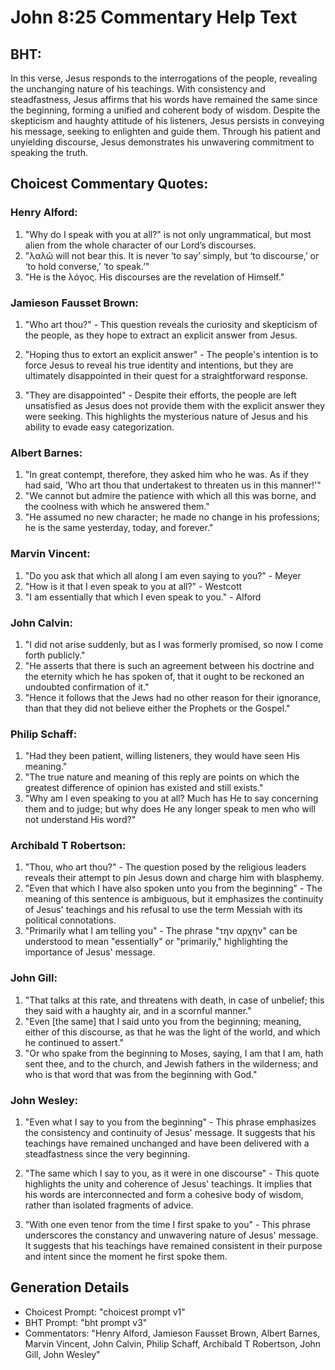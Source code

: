 # John 8:25 Commentary Help Text

## BHT:
In this verse, Jesus responds to the interrogations of the people, revealing the unchanging nature of his teachings. With consistency and steadfastness, Jesus affirms that his words have remained the same since the beginning, forming a unified and coherent body of wisdom. Despite the skepticism and haughty attitude of his listeners, Jesus persists in conveying his message, seeking to enlighten and guide them. Through his patient and unyielding discourse, Jesus demonstrates his unwavering commitment to speaking the truth.

## Choicest Commentary Quotes:
### Henry Alford:
1. "Why do I speak with you at all?" is not only ungrammatical, but most alien from the whole character of our Lord’s discourses.
2. "λαλῶ will not bear this. It is never ‘to say’ simply, but ‘to discourse,’ or ‘to hold converse,’ ‘to speak.’"
3. "He is the λόγος. His discourses are the revelation of Himself."

### Jamieson Fausset Brown:
1. "Who art thou?" - This question reveals the curiosity and skepticism of the people, as they hope to extract an explicit answer from Jesus. 

2. "Hoping thus to extort an explicit answer" - The people's intention is to force Jesus to reveal his true identity and intentions, but they are ultimately disappointed in their quest for a straightforward response. 

3. "They are disappointed" - Despite their efforts, the people are left unsatisfied as Jesus does not provide them with the explicit answer they were seeking. This highlights the mysterious nature of Jesus and his ability to evade easy categorization.

### Albert Barnes:
1. "In great contempt, therefore, they asked him who he was. As if they had said, 'Who art thou that undertakest to threaten us in this manner!'" 
2. "We cannot but admire the patience with which all this was borne, and the coolness with which he answered them." 
3. "He assumed no new character; he made no change in his professions; he is the same yesterday, today, and forever."

### Marvin Vincent:
1. "Do you ask that which all along I am even saying to you?" - Meyer
2. "How is it that I even speak to you at all?" - Westcott
3. "I am essentially that which I even speak to you." - Alford

### John Calvin:
1. "I did not arise suddenly, but as I was formerly promised, so now I come forth publicly."
2. "He asserts that there is such an agreement between his doctrine and the eternity which he has spoken of, that it ought to be reckoned an undoubted confirmation of it."
3. "Hence it follows that the Jews had no other reason for their ignorance, than that they did not believe either the Prophets or the Gospel."

### Philip Schaff:
1. "Had they been patient, willing listeners, they would have seen His meaning."
2. "The true nature and meaning of this reply are points on which the greatest difference of opinion has existed and still exists."
3. "Why am I even speaking to you at all? Much has He to say concerning them and to judge; but why does He any longer speak to men who will not understand His word?"

### Archibald T Robertson:
1. "Thou, who art thou?" - The question posed by the religious leaders reveals their attempt to pin Jesus down and charge him with blasphemy.
2. "Even that which I have also spoken unto you from the beginning" - The meaning of this sentence is ambiguous, but it emphasizes the continuity of Jesus' teachings and his refusal to use the term Messiah with its political connotations.
3. "Primarily what I am telling you" - The phrase "την αρχην" can be understood to mean "essentially" or "primarily," highlighting the importance of Jesus' message.

### John Gill:
1. "That talks at this rate, and threatens with death, in case of unbelief; this they said with a haughty air, and in a scornful manner."
2. "Even [the same] that I said unto you from the beginning; meaning, either of this discourse, as that he was the light of the world, and which he continued to assert."
3. "Or who spake from the beginning to Moses, saying, I am that I am, hath sent thee, and to the church, and Jewish fathers in the wilderness; and who is that word that was from the beginning with God."

### John Wesley:
1. "Even what I say to you from the beginning" - This phrase emphasizes the consistency and continuity of Jesus' message. It suggests that his teachings have remained unchanged and have been delivered with a steadfastness since the very beginning.

2. "The same which I say to you, as it were in one discourse" - This quote highlights the unity and coherence of Jesus' teachings. It implies that his words are interconnected and form a cohesive body of wisdom, rather than isolated fragments of advice.

3. "With one even tenor from the time I first spake to you" - This phrase underscores the constancy and unwavering nature of Jesus' message. It suggests that his teachings have remained consistent in their purpose and intent since the moment he first spoke them.


## Generation Details
- Choicest Prompt: "choicest prompt v1"
- BHT Prompt: "bht prompt v3"
- Commentators: "Henry Alford, Jamieson Fausset Brown, Albert Barnes, Marvin Vincent, John Calvin, Philip Schaff, Archibald T Robertson, John Gill, John Wesley"
